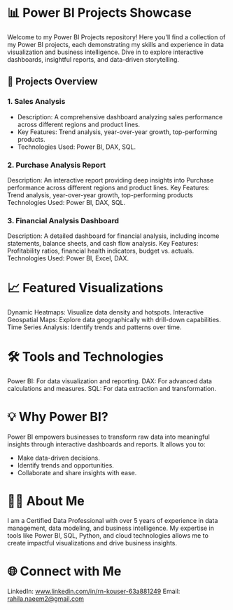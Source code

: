 # 📊 Power BI Projects Showcase
Welcome to my Power BI Projects repository! Here you'll find a collection of my Power BI projects, each demonstrating my skills and experience in data visualization and business intelligence. Dive in to explore interactive dashboards, insightful reports, and data-driven storytelling. 

## 🚀 Projects Overview
### 1. Sales Analysis
- Description: A comprehensive dashboard analyzing sales performance across different regions and product lines.
- Key Features: Trend analysis, year-over-year growth, top-performing products.
- Technologies Used: Power BI, DAX, SQL.

### 2. Purchase Analysis Report
Description: An interactive report providing deep insights into Purchase performance across different regions and product lines.
Key Features: Trend analysis, year-over-year growth, top-performing products
Technologies Used: Power BI, DAX, SQL.

### 3. Financial Analysis Dashboard
Description: A detailed dashboard for financial analysis, including income statements, balance sheets, and cash flow analysis.
Key Features: Profitability ratios, financial health indicators, budget vs. actuals.
Technologies Used: Power BI, Excel, DAX.

# 📈 Featured Visualizations
Dynamic Heatmaps: Visualize data density and hotspots.
Interactive Geospatial Maps: Explore data geographically with drill-down capabilities.
Time Series Analysis: Identify trends and patterns over time.

# 🛠 Tools and Technologies
Power BI: For data visualization and reporting.
DAX: For advanced data calculations and measures.
SQL: For data extraction and transformation.

# 💡 Why Power BI?
Power BI empowers businesses to transform raw data into meaningful insights through interactive dashboards and reports. It allows you to:
- Make data-driven decisions.
- Identify trends and opportunities.
- Collaborate and share insights with ease.

# 👨‍💻 About Me
I am a Certified Data Professional with over 5 years of experience in data management, data modeling, and business intelligence. My expertise in tools like Power BI, SQL, Python, and cloud technologies allows me to create impactful visualizations and drive business insights.

# 🌐 Connect with Me
LinkedIn: www.linkedin.com/in/rn-kouser-63a881249
Email: rahila.naeem2@gmail.com
